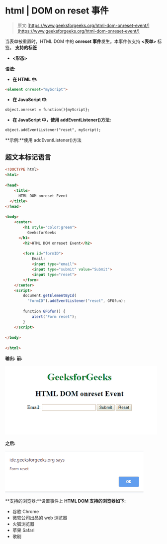# html | DOM on reset 事件

> 原文:[https://www.geeksforgeeks.org/html-dom-onreset-event/](https://www.geeksforgeeks.org/html-dom-onreset-event/)

当表单被重置时，HTML DOM 中的 **onreset 事件**发生。本事件仅支持 **<表单>** 标签。
**支持的标签**

*   **<形态>**

**语法:**

*   **在 HTML 中:**

```html
<element onreset="myScript">
```

*   **在 JavaScript 中:**

```html
object.onreset = function(){myScript};
```

*   **在 JavaScript 中，使用 addEventListener()方法:**

```html
object.addEventListener("reset", myScript);
```

**示例:**使用 addEventListener()方法

## 超文本标记语言

```html
<!DOCTYPE html>
<html>

<head>
    <title>
      HTML DOM onreset Event
  </title>
</head>

<body>
    <center>
        <h1 style="color:green">
          GeeksforGeeks
      </h1>
        <h2>HTML DOM onreset Event</h2>

        <form id="formID">
            Email:
            <input type="email">
            <input type="submit" value="Submit">
            <input type="reset">
        </form>
    </center>
    <script>
        document.getElementById(
          "formID").addEventListener("reset", GFGfun);

        function GFGfun() {
            alert("Form reset");
        }
    </script>

</body>

</html>
```

**输出:**
**前:**

![](img/acbf685a46095b23b6ca63ed2b998617.png)

**之后:**

![](img/e5d739373b0bc49708e101fd38fd4834.png)

**支持的浏览器:**设置事件上 **HTML DOM 支持的浏览器如下:** 

*   谷歌 Chrome
*   微软公司出品的 web 浏览器
*   火狐浏览器
*   苹果 Safari
*   歌剧